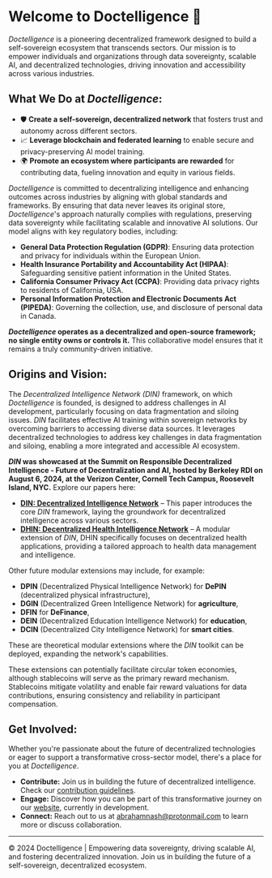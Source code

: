 # Welcome to Doctelligence 🚀

*Doctelligence* is a pioneering decentralized framework designed to build a self-sovereign ecosystem that transcends sectors. Our mission is to empower individuals and organizations through data sovereignty, scalable AI, and decentralized technologies, driving innovation and accessibility across various industries.

## What We Do at *Doctelligence*:
- 🛡️ **Create a self-sovereign, decentralized network** that fosters trust and autonomy across different sectors.
- 📈 **Leverage blockchain and federated learning** to enable secure and privacy-preserving AI model training.
- 🌍 **Promote an ecosystem where participants are rewarded** for contributing data, fueling innovation and equity in various fields.

*Doctelligence* is committed to decentralizing intelligence and enhancing outcomes across industries by aligning with global standards and frameworks. By ensuring that data never leaves its original store, *Doctelligence*'s approach naturally complies with regulations, preserving data sovereignty while facilitating scalable and innovative AI solutions. Our model aligns with key regulatory bodies, including:
- **General Data Protection Regulation (GDPR)**: Ensuring data protection and privacy for individuals within the European Union.
- **Health Insurance Portability and Accountability Act (HIPAA)**: Safeguarding sensitive patient information in the United States.
- **California Consumer Privacy Act (CCPA)**: Providing data privacy rights to residents of California, USA.
- **Personal Information Protection and Electronic Documents Act (PIPEDA)**: Governing the collection, use, and disclosure of personal data in Canada.

***Doctelligence* operates as a decentralized and open-source framework; no single entity owns or controls it.** This collaborative model ensures that it remains a truly community-driven initiative.

## Origins and Vision:
The *Decentralized Intelligence Network (DIN)* framework, on which *Doctelligence* is founded, is designed to address challenges in AI development, particularly focusing on data fragmentation and siloing issues. *DIN* facilitates effective AI training within sovereign networks by overcoming barriers to accessing diverse data sources. It leverages decentralized technologies to address key challenges in data fragmentation and siloing, enabling a more integrated and accessible AI ecosystem.

***DIN* was showcased at the Summit on Responsible Decentralized Intelligence - Future of Decentralization and AI, hosted by Berkeley RDI on August 6, 2024, at the Verizon Center, Cornell Tech Campus, Roosevelt Island, NYC.** Explore our papers here:

- **[DIN: Decentralized Intelligence Network](https://arxiv.org/abs/2407.02461)** – This paper introduces the core *DIN* framework, laying the groundwork for decentralized intelligence across various sectors.
- **[DHIN: Decentralized Health Intelligence Network](https://arxiv.org/abs/2408.06240)** – A modular extension of *DIN*, DHIN specifically focuses on decentralized health applications, providing a tailored approach to health data management and intelligence.

Other future modular extensions may include, for example:
- **DPIN** (Decentralized Physical Intelligence Network) for **DePIN** (decentralized physical infrastructure),
- **DGIN** (Decentralized Green Intelligence Network) for **agriculture**, 
- **DFIN** for **DeFinance**, 
- **DEIN** (Decentralized Education Intelligence Network) for **education**, 
- **DCIN** (Decentralized City Intelligence Network) for **smart cities**.

These are theoretical modular extensions where the *DIN* toolkit can be deployed, expanding the network's capabilities.

These extensions can potentially facilitate circular token economies, although stablecoins will serve as the primary reward mechanism. Stablecoins mitigate volatility and enable fair reward valuations for data contributions, ensuring consistency and reliability in participant compensation.

## Get Involved:
Whether you're passionate about the future of decentralized technologies or eager to support a transformative cross-sector model, there's a place for you at *Doctelligence*.

- **Contribute:** Join us in building the future of decentralized intelligence. Check our [contribution guidelines](#).
- **Engage:** Discover how you can be part of this transformative journey on our [website](#), currently in development.
- **Connect:** Reach out to us at [abrahamnash@protonmail.com](mailto:abrahamnash@protonmail.com) to learn more or discuss collaboration.

---

© 2024 Doctelligence | Empowering data sovereignty, driving scalable AI, and fostering decentralized innovation. Join us in building the future of a self-sovereign, decentralized ecosystem.
